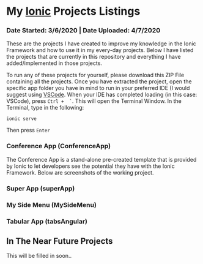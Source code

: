 
# My [Ionic](https://ionicframework.com/) Projects Listings

### Date Started: 3/6/2020 | Date Uploaded: 4/7/2020 ###

These are the projects I have created to improve my knowledge in the Ionic Framework and how to use it in my every-day projects.  Below I have listed the projects that are currently in this repository and everything I have added/implemented in those projects.

To run any of these projects for yourself, please download this ZIP File containing all the projects.  Once you have extracted the project, open the specific app folder you have in mind to run in your preferred IDE (I would suggest using [VSCode](https://code.visualstudio.com/).  When your IDE has completed loading (in this case: VSCode), press ``` Ctrl +  ` ```.  This will  open the Terminal Window.  In the Terminal, type in the following:
```
ionic serve
```
Then press ```Enter```


### Conference App (ConferenceApp)
The Conference App is a stand-alone pre-created template that is provided by Ionic to let developers see the potential they have with the Ionic Framework.  Below are screenshots of the working project.



### Super App (superApp)
### My Side Menu (MySideMenu)
### Tabular App (tabsAngular)


## In The Near Future Projects
This will be filled in soon..
